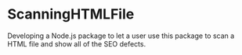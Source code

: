 # ScanningHTMLFile
Developing a Node.js package to let a user use this package to scan a  HTML file and show all of the SEO defects.
